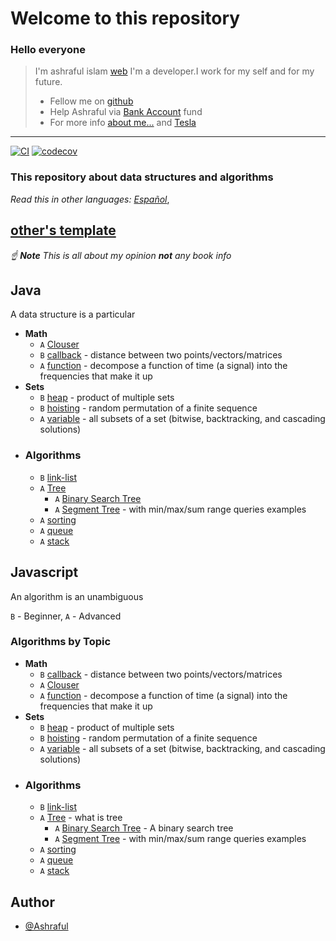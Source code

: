 # **Welcome to this repository**

### Hello everyone

> I'm ashraful islam [web](https://google.com/) I'm a developer.I work for my self and for my future.
>
> - Fellow me on [github](https://github.com/ashraful20)
> - Help Ashraful via [Bank Account](https://ashraful.web.app/) fund
> - For more info [about me...](https://ashraful.web.app/) and [Tesla ](https://tesla.com)

<hr/>

[![CI](https://github.com/trekhleb/javascript-algorithms/workflows/CI/badge.svg)](https://github.com/trekhleb/javascript-algorithms/actions?query=workflow%3ACI+branch%3Amaster)
[![codecov](https://codecov.io/gh/trekhleb/javascript-algorithms/branch/master/graph/badge.svg)](https://codecov.io/gh/trekhleb/javascript-algorithms)

### This repository about data structures and algorithms

_Read this in other languages:_
[_Español_](README.bn-BN.md),

## [other's template](others.md)

_☝ **Note** This is all about my opinion **not** any book info_

## **Java**

A data structure is a particular

- **Math**
  - `A` [Clouser](src/java/concepts/clouser)
  - `B` [callback](src/java/concepts/callback) - distance between two points/vectors/matrices
  - `A` [function](src/java/concepts/function) - decompose a function of time (a signal) into the frequencies that make it up
- **Sets**
  - `B` [heap](src/java/concepts/heap) - product of multiple sets
  - `B` [hoisting](src/java/concepts/hoisting) - random permutation of a finite sequence
  - `A` [variable](src/java/concepts/variable) - all subsets of a set (bitwise, backtracking, and cascading solutions)
- ### **Algorithms**
  - `B` [link-list](src/java/DSA/link-list)
  - `A` [Tree](src/java/DSA/Tree)
    - `A` [Binary Search Tree](src/java/DSA/tree/binary-tree)
    - `A` [Segment Tree](src/java/DSA/tree/segment-tree) - with min/max/sum range queries examples
  - `A` [sorting](src/java/DSA/sorting)
  - `A` [queue](src/java/DSA/queue)
  - `A` [stack](src/java/DSA/stack)

## **Javascript**

An algorithm is an unambiguous

`B` - Beginner, `A` - Advanced

### Algorithms by Topic

- **Math**
  - `B` [callback](src/javascript/concepts/callback) - distance between two points/vectors/matrices
  - `A` [Clouser](src/javascript/concepts/clouser)
  - `A` [function](src/javascript/concepts/function) - decompose a function of time (a signal) into the frequencies that make it up
- **Sets**
  - `B` [heap](src/javascript/concepts/heap) - product of multiple sets
  - `B` [hoisting](src/javascript/concepts/hoisting) - random permutation of a finite sequence
  - `A` [variable](src/javascript/concepts/variable) - all subsets of a set (bitwise, backtracking, and cascading solutions)
- ### **Algorithms**
  - `B` [link-list](src/javascript/DSA/link-list)
  - `A` [Tree](src/javascript/DSA/Tree) - what is tree
    - `A` [Binary Search Tree](src/javascript/DSA/tree/binary-tree) - A binary search tree
    - `A` [Segment Tree](src/javascript/DSA/tree/segment-tree) - with min/max/sum range queries examples
  - `A` [sorting](src/javascript/DSA/sorting)
  - `A` [queue](src/javascript/DSA/queue)
  - `A` [stack](src/javascript/DSA/stack)

## Author

- [@Ashraful](https://ashraful.web.appp)

